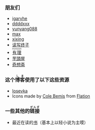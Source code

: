 ### 朋友们

+ [igaryhe](https://blog.igaryhe.io/)
+ [ddddxxx](https://ddddxxx.github.io/)
+ [yunyang088](https://blog.y01.me/)
+ [max](https://maxxxxx.life/)
+ [xixing](https://xixing.dev/)
+ [读写终子](https://ioover.net)
+ [<ruby>有理<rt>monsoon</rt></ruby>](https://monsoon.cl/)
+ [芋頭屋](https://umit.moe)
+ [奇想斋](https://i.nebula.moe)

### 这个<ruby>博客<rt>しま</rt></ruby>使用了以下这些资源

+ [Iosevka](https://github.com/be5invis/Iosevka)
+ Icons made by [Cole Bemis](https://www.flaticon.com/authors/cole-bemis) from [Flation](https://www.flaticon.com)

### 一些其他的<ruby>链接<rt>ゼルダ</rt></ruby>

+ 最近在读的[书](https://t.gyara.moe/0)（基本上以轻小说为主嗼）
